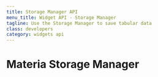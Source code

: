 ```yaml
---
title: Storage Manager API
menu_title: Widget API - Storage Manager
tagline: Use the Storage Manager to save tabular data
class: developers
category: widgets api
---
```

# Materia Storage Manager
